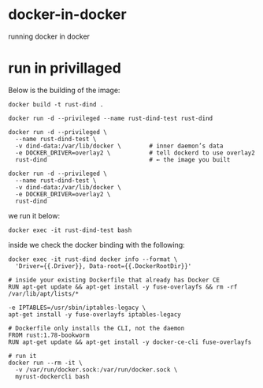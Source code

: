 # docker-in-docker
running docker in docker


# run in privillaged

Below is the building of the image:

```
docker build -t rust-dind .
```

```
docker run -d --privileged --name rust-dind-test rust-dind

docker run -d --privileged \
  --name rust-dind-test \
  -v dind-data:/var/lib/docker \        # inner daemon’s data
  -e DOCKER_DRIVER=overlay2 \           # tell dockerd to use overlay2
  rust-dind                             # ← the image you built

docker run -d --privileged \
  --name rust-dind-test \
  -v dind-data:/var/lib/docker \
  -e DOCKER_DRIVER=overlay2 \
  rust-dind
```

we run it below:

```
docker exec -it rust-dind-test bash
```

inside we check the docker binding with the following:

```
docker exec -it rust-dind docker info --format \
  'Driver={{.Driver}}, Data-root={{.DockerRootDir}}'
```


```
# inside your existing Dockerfile that already has Docker CE
RUN apt-get update && apt-get install -y fuse-overlayfs && rm -rf /var/lib/apt/lists/*

-e IPTABLES=/usr/sbin/iptables-legacy \
apt-get install -y fuse-overlayfs iptables-legacy
```


```
# Dockerfile only installs the CLI, not the daemon
FROM rust:1.78-bookworm
RUN apt-get update && apt-get install -y docker-ce-cli fuse-overlayfs

# run it
docker run --rm -it \
  -v /var/run/docker.sock:/var/run/docker.sock \
  myrust-dockercli bash

```